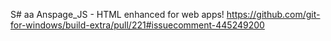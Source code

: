 S# aa
Anspage_JS - HTML enhanced for web apps!
https://github.com/git-for-windows/build-extra/pull/221#issuecomment-445249200
